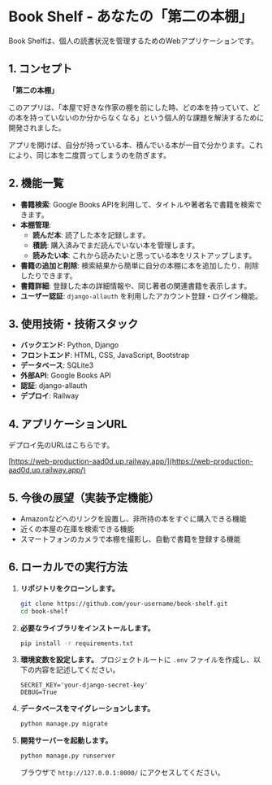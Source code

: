 # Book Shelf - あなたの「第二の本棚」

Book Shelfは、個人の読書状況を管理するためのWebアプリケーションです。

## 1. コンセプト

**「第二の本棚」**

このアプリは、「本屋で好きな作家の棚を前にした時、どの本を持っていて、どの本を持っていないのか分からなくなる」という個人的な課題を解決するために開発されました。

アプリを開けば、自分が持っている本、積んでいる本が一目で分かります。これにより、同じ本を二度買ってしまうのを防ぎます。

## 2. 機能一覧

- **書籍検索**: Google Books APIを利用して、タイトルや著者名で書籍を検索できます。
- **本棚管理**:
    - **読んだ本**: 読了した本を記録します。
    - **積読**: 購入済みでまだ読んでいない本を管理します。
    - **読みたい本**: これから読みたいと思っている本をリストアップします。
- **書籍の追加と削除**: 検索結果から簡単に自分の本棚に本を追加したり、削除したりできます。
- **書籍詳細**: 登録した本の詳細情報や、同じ著者の関連書籍を表示します。
- **ユーザー認証**: `django-allauth` を利用したアカウント登録・ログイン機能。

## 3. 使用技術・技術スタック

- **バックエンド**: Python, Django
- **フロントエンド**: HTML, CSS, JavaScript, Bootstrap
- **データベース**: SQLite3
- **外部API**: Google Books API
- **認証**: django-allauth
- **デプロイ**: Railway

## 4. アプリケーションURL

デプロイ先のURLはこちらです。

[https://web-production-aad0d.up.railway.app/](https://web-production-aad0d.up.railway.app/)

## 5. 今後の展望（実装予定機能）

- Amazonなどへのリンクを設置し、非所持の本をすぐに購入できる機能
- 近くの本屋の在庫を検索できる機能
- スマートフォンのカメラで本棚を撮影し、自動で書籍を登録する機能

## 6. ローカルでの実行方法

1.  **リポジトリをクローンします。**
    ```bash
    git clone https://github.com/your-username/book-shelf.git
    cd book-shelf
    ```

2.  **必要なライブラリをインストールします。**
    ```bash
    pip install -r requirements.txt
    ```

3.  **環境変数を設定します。**
    プロジェクトルートに `.env` ファイルを作成し、以下の内容を記述してください。
    ```
    SECRET_KEY='your-django-secret-key'
    DEBUG=True
    ```

4.  **データベースをマイグレーションします。**
    ```bash
    python manage.py migrate
    ```

5.  **開発サーバーを起動します。**
    ```bash
    python manage.py runserver
    ```

    ブラウザで `http://127.0.0.1:8000/` にアクセスしてください。
